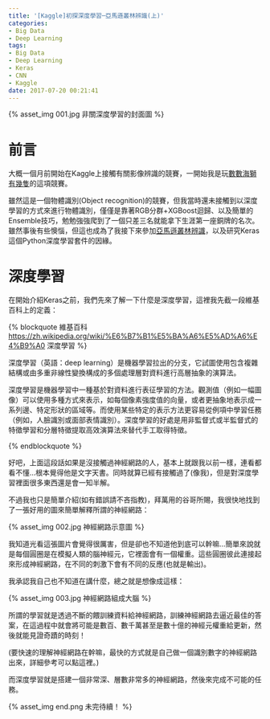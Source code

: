 ```yaml
---
title: '[Kaggle]初探深度學習─亞馬遜叢林辨識(上)'
categories:
- Big Data
- Deep Learning
tags:
- Big Data
- Deep Learning
- Keras
- CNN
- Kaggle
date: 2017-07-20 00:21:41
---
```


{% asset_img 001.jpg 非關深度學習的封面圖 %}

# 前言
大概一個月前開始在Kaggle上接觸有關影像辨識的競賽，一開始我是玩[數數海獅有幾隻](https://www.kaggle.com/c/noaa-fisheries-steller-sea-lion-population-count)的這項競賽。

雖然這是一個物體識別(Object recognition)的競賽，但我當時還未接觸到以深度學習的方式來進行物體識別，僅僅是靠著RGB分群+XGBoost迴歸、以及簡單的Ensemble技巧，勉勉強強爬到了一個只差三名就能拿下生涯第一座銅牌的名次。雖然事後有些懊惱，但這也成為了我接下來參加[亞馬遜叢林辨識](https://www.kaggle.com/c/planet-understanding-the-amazon-from-space)，以及研究Keras這個Python深度學習套件的因緣。

<!--more-->

# 深度學習

在開始介紹Keras之前，我們先來了解一下什麼是深度學習，這裡我先截一段維基百科上的定義：

{% blockquote 維基百科 https://zh.wikipedia.org/wiki/%E6%B7%B1%E5%BA%A6%E5%AD%A6%E4%B9%A0 深度學習 %}

深度學習（英語：deep learning）是機器學習拉出的分支，它試圖使用包含複雜結構或由多重非線性變換構成的多個處理層對資料進行高層抽象的演算法。

深度學習是機器學習中一種基於對資料進行表征學習的方法。觀測值（例如一幅圖像）可以使用多種方式來表示，如每個像素強度值的向量，或者更抽象地表示成一系列邊、特定形狀的區域等。而使用某些特定的表示方法更容易從例項中學習任務（例如，人臉識別或面部表情識別）。深度學習的好處是用非監督式或半監督式的特徵學習和分層特徵提取高效演算法來替代手工取得特徵。

{% endblockquote %}

好吧，上面這段話如果是沒接觸過神經網路的人，基本上就跟我以前一樣，連看都看不懂...根本覺得他是文字天書。同時就算已經有接觸過了(像我)，但是對深度學習裡面很多東西還是會一知半解。

不過我也只是簡單介紹(如有錯誤請不吝指教)，拜萬用的谷哥所賜，我很快地找到了一張好用的圖來簡單解釋所謂的神經網路：

{% asset_img 002.jpg 神經網路示意圖 %}

我知道光看這張圖片會覺得很厲害，但是卻也不知道他到底可以幹嘛...簡單來說就是每個圓圈是在模擬人類的腦神經元，它裡面會有一個權重。這些圓圈彼此連接起來形成神經網路，在不同的刺激下會有不同的反應(也就是輸出)。

我承認我自己也不知道在講什麼，總之就是想像成這樣：

{% asset_img 003.jpg 神經網路組成大腦 %}

所謂的學習就是透過不斷的餵訓練資料給神經網路，訓練神經網路去逼近最佳的答案，在這過程中就會將可能是數百、數千萬甚至是數十億的神經元權重給更新，然後就能見證奇蹟的時刻！

(要快速的理解神經網路在幹嘛，最快的方式就是自己做一個識別數字的神經網路出來，詳細參考可以點這裡。)

而深度學習就是搭建一個非常深、層數非常多的神經網路，然後來完成不可能的任務。

{% asset_img end.png 未完待續！ %}